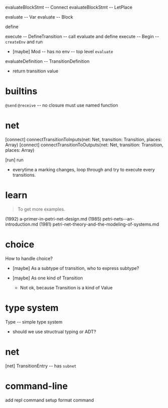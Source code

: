 evaluateBlockStmt -- Connect
evaluateBlockStmt -- LetPlace

evaluate -- Var
evaluate -- Block

define

execute -- DefineTransition -- call evaluate and define
execute -- Begin -- `createEnv` and run

- [maybe] Mod -- has no env -- top level `evaluate`

evaluateDefinition -- TransitionDefinition

- return transition value

# builtins

`@send`
`@receive` -- no closure must use named function

# net

[connect] connectTransitionToInputs(net: Net, transition: Transition, places: Array<Place>)
[connect] connectTransitionToOutputs(net: Net, transition: Transition, places: Array<Place>)

[run] run

- everytime a marking changes,
  loop through and try to execute every transitions.

# learn

> To get more examples.

(1992) a-primer-in-petri-net-design.md
(1985) petri-nets--an-introduction.md
(1981) petri-net-theory-and-the-modeling-of-systems.md

# choice

How to handle choice?

- [maybe] As a subtype of transition, who to express subtype?

- [maybe] As one kind of Transition

  - Not ok, because Transition is a kind of Value

# type system

Type -- simple type system

- should we use structrual typing or ADT?

# net

[net] TransitionEntry -- has `subnet`

# command-line

add repl command
setup format command

